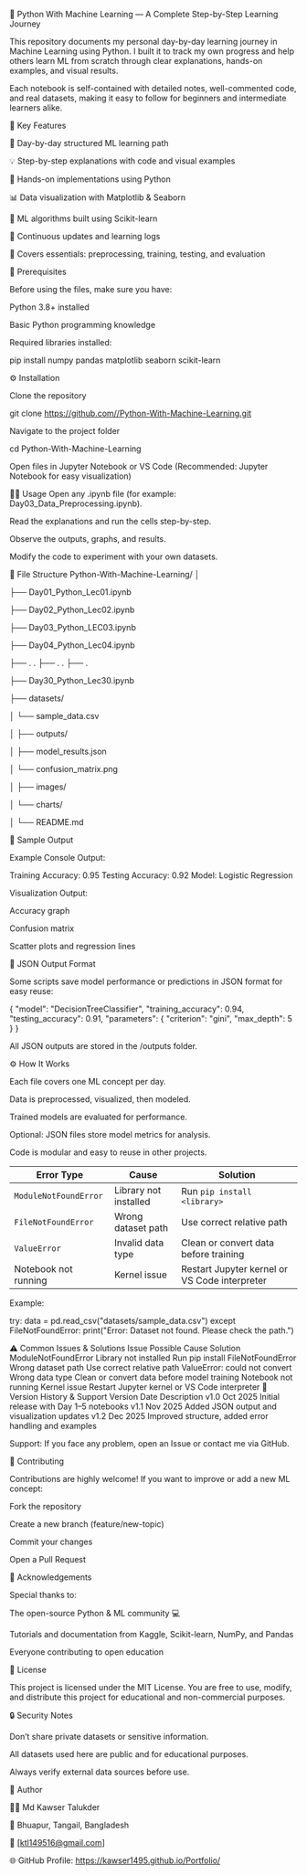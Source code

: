 🚀 Python With Machine Learning — A Complete Step-by-Step Learning Journey

This repository documents my personal day-by-day learning journey in Machine Learning using Python.
I built it to track my own progress and help others learn ML from scratch through clear explanations, hands-on examples, and visual results.

Each notebook is self-contained with detailed notes, well-commented code, and real datasets, making it easy to follow for beginners and intermediate learners alike.

🌟 Key Features

📘 Day-by-day structured ML learning path

💡 Step-by-step explanations with code and visual examples

🧩 Hands-on implementations using Python

📊 Data visualization with Matplotlib & Seaborn

🤖 ML algorithms built using Scikit-learn

🔁 Continuous updates and learning logs

🧠 Covers essentials: preprocessing, training, testing, and evaluation


🧰 Prerequisites

Before using the files, make sure you have:

Python 3.8+ installed

Basic Python programming knowledge

Required libraries installed:

pip install numpy pandas matplotlib seaborn scikit-learn


⚙️ Installation

Clone the repository

git clone https://github.com//Python-With-Machine-Learning.git

Navigate to the project folder

cd Python-With-Machine-Learning

Open files in Jupyter Notebook or VS Code (Recommended: Jupyter Notebook for easy visualization)


🧑‍💻 Usage
Open any .ipynb file (for example: Day03_Data_Preprocessing.ipynb).

Read the explanations and run the cells step-by-step.

Observe the outputs, graphs, and results.

Modify the code to experiment with your own datasets.


📂 File Structure
Python-With-Machine-Learning/
│

├── Day01_Python_Lec01.ipynb

├── Day02_Python_Lec02.ipynb

├── Day03_Python_LEC03.ipynb

├── Day04_Python_Lec04.ipynb

├──                .
                   .
├──                .
                   .
├──                .

├── Day30_Python_Lec30.ipynb

├── datasets/

│   └── sample_data.csv

│
├── outputs/

│   ├── model_results.json

│   └── confusion_matrix.png

│
├── images/

│   └── charts/

│
└── README.md

🧾 Sample Output

Example Console Output:

Training Accuracy: 0.95 Testing Accuracy: 0.92 Model: Logistic Regression

Visualization Output:

Accuracy graph

Confusion matrix

Scatter plots and regression lines

🧮 JSON Output Format

Some scripts save model performance or predictions in JSON format for easy reuse:

{ "model": "DecisionTreeClassifier", "training_accuracy": 0.94, "testing_accuracy": 0.91, "parameters": { "criterion": "gini", "max_depth": 5 } }

All JSON outputs are stored in the /outputs folder.

⚙️ How It Works

Each file covers one ML concept per day.

Data is preprocessed, visualized, then modeled.

Trained models are evaluated for performance.

Optional: JSON files store model metrics for analysis.

Code is modular and easy to reuse in other projects.

| Error Type            | Cause                 | Solution                                      |
| --------------------- | --------------------- | --------------------------------------------- |
| `ModuleNotFoundError` | Library not installed | Run `pip install <library>`                   |
| `FileNotFoundError`   | Wrong dataset path    | Use correct relative path                     |
| `ValueError`          | Invalid data type     | Clean or convert data before training         |
| Notebook not running  | Kernel issue          | Restart Jupyter kernel or VS Code interpreter |


Example:

try: data = pd.read_csv("datasets/sample_data.csv") except FileNotFoundError: print("Error: Dataset not found. Please check the path.")

⚠️ Common Issues & Solutions Issue Possible Cause Solution ModuleNotFoundError Library not installed Run pip install FileNotFoundError Wrong dataset path Use correct relative path ValueError: could not convert Wrong data type Clean or convert data before model training Notebook not running Kernel issue Restart Jupyter kernel or VS Code interpreter 🧾 Version History & Support Version Date Description v1.0 Oct 2025 Initial release with Day 1–5 notebooks v1.1 Nov 2025 Added JSON output and visualization updates v1.2 Dec 2025 Improved structure, added error handling and examples

Support: If you face any problem, open an Issue or contact me via GitHub.

🤝 Contributing

Contributions are highly welcome! If you want to improve or add a new ML concept:

Fork the repository

Create a new branch (feature/new-topic)

Commit your changes

Open a Pull Request

🙌 Acknowledgements

Special thanks to:

The open-source Python & ML community 💻

Tutorials and documentation from Kaggle, Scikit-learn, NumPy, and Pandas

Everyone contributing to open education

📜 License

This project is licensed under the MIT License. You are free to use, modify, and distribute this project for educational and non-commercial purposes.

🔒 Security Notes

Don’t share private datasets or sensitive information.

All datasets used here are public and for educational purposes.

Always verify external data sources before use.

💬 Author

👨‍💻 Md Kawser Talukder 

📍 Bhuapur, Tangail, Bangladesh 

📧 [ktl149516@gmail.com] 

🌐 GitHub Profile: https://kawser1495.github.io/Portfolio/
